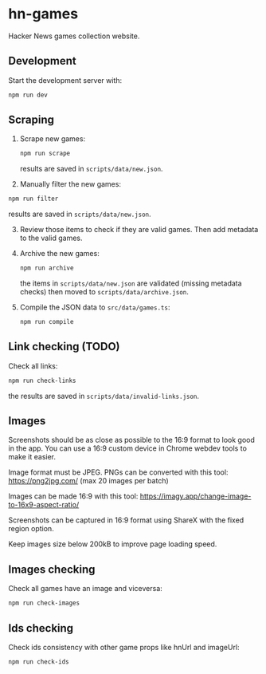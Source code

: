 # hn-games

Hacker News games collection website.

## Development

Start the development server with:

```bash
npm run dev
```

## Scraping

1. Scrape new games:

   ```bash
   npm run scrape
   ```

   results are saved in `scripts/data/new.json`.

2. Manually filter the new games:

```bash
npm run filter
```

results are saved in `scripts/data/new.json`.

3. Review those items to check if they are valid games. Then add metadata to the valid games.

4. Archive the new games:

   ```bash
   npm run archive
   ```

   the items in `scripts/data/new.json` are validated (missing metadata checks) then moved to `scripts/data/archive.json`.

5. Compile the JSON data to `src/data/games.ts`:

   ```bash
   npm run compile
   ```

## Link checking (TODO)

Check all links:

```bash
npm run check-links
```

the results are saved in `scripts/data/invalid-links.json`.

## Images

Screenshots should be as close as possible to the 16:9 format to look good in the app.
You can use a 16:9 custom device in Chrome webdev tools to make it easier.

Image format must be JPEG.
PNGs can be converted with this tool: https://png2jpg.com/ (max 20 images per batch)

Images can be made 16:9 with this tool: https://imagy.app/change-image-to-16x9-aspect-ratio/

Screenshots can be captured in 16:9 format using ShareX with the fixed region option.

Keep images size below 200kB to improve page loading speed.

## Images checking

Check all games have an image and viceversa:

```bash
npm run check-images
```

## Ids checking

Check ids consistency with other game props like hnUrl and imageUrl:

```bash
npm run check-ids
```